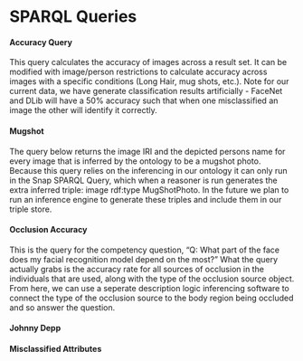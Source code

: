 # SPARQL Queries


#### Accuracy Query
This query calculates the accuracy of images across a result set. It can be modified with image/person restrictions to calculate accuracy across images with a specific conditions (Long Hair, mug shots, etc.). Note for our current data, we have generate classification results artificially - FaceNet and DLib will have a 50% accuracy such that when one misclassified an image the other will identify it correctly.


#### Mugshot
The query below returns the image IRI and the depicted persons name for every image that is inferred by the ontology to be a mugshot photo. Because this query relies on the inferencing in our ontology it can only run in the Snap SPARQL Query, which when a reasoner is run generates the extra inferred triple: image rdf:type MugShotPhoto. In the future we plan to run an inference engine to generate these triples and include them in our triple store.


#### Occlusion Accuracy
This is the query for the competency question, “Q: What part of the face does my facial recognition model depend on the most?” What the query actually grabs is the accuracy rate for all sources of occlusion in the individuals that are used, along with the type of the occlusion source object. From here, we can use a seperate description logic inferencing software to connect the type of the occlusion source to the body region being occluded and so answer the question.


#### Johnny Depp


#### Misclassified Attributes
